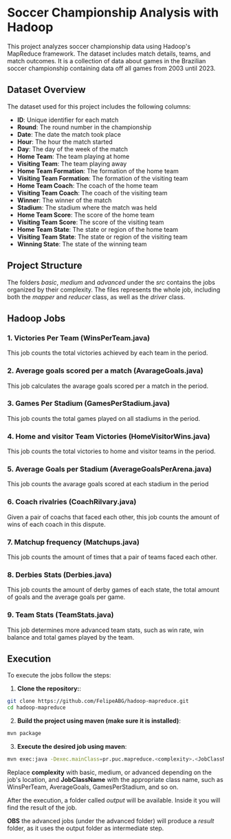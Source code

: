 # Soccer Championship Analysis with Hadoop

This project analyzes soccer championship data using Hadoop's MapReduce framework. The dataset includes match details, teams, and match outcomes. It is a collection of data about games in the Brazilian soccer championship containing data off all games from 2003 until 2023.

## Dataset Overview

The dataset used for this project includes the following columns:

- **ID**: Unique identifier for each match
- **Round**: The round number in the championship
- **Date**: The date the match took place
- **Hour**: The hour the match started
- **Day**: The day of the week of the match
- **Home Team**: The team playing at home
- **Visiting Team**: The team playing away
- **Home Team Formation**: The formation of the home team
- **Visiting Team Formation**: The formation of the visiting team
- **Home Team Coach**: The coach of the home team
- **Visiting Team Coach**: The coach of the visiting team
- **Winner**: The winner of the match
- **Stadium**: The stadium where the match was held
- **Home Team Score**: The score of the home team
- **Visiting Team Score**: The score of the visiting team
- **Home Team State**: The state or region of the home team
- **Visiting Team State**: The state or region of the visiting team
- **Winning State**: The state of the winning team

## Project Structure

The folders _basic_, _medium_ and _advanced_ under the _src_ contains the jobs organized by their complexity. The files represents the whole job, including both the _mapper_ and _reducer_ class, as well as the _driver_ class.

## Hadoop Jobs

### 1. Victories Per Team (WinsPerTeam.java)

This job counts the total victories achieved by each team in the period.

### 2. Average goals scored per a match (AvarageGoals.java)

This job calculates the avarage goals scored per a match in the period.

### 3. Games Per Stadium (GamesPerStadium.java)

This job counts the total games played on all stadiums in the period.

### 4. Home and visitor Team Victories (HomeVisitorWins.java)

This job counts the total victories to home and visitor teams in the period.

### 5. Average Goals per Stadium (AverageGoalsPerArena.java)

This job counts the avarage goals scored at each stadium in the period

### 6. Coach rivalries (CoachRilvary.java)

Given a pair of coachs that faced each other, this job counts the amount of wins of each coach in this dispute.

### 7. Matchup frequency (Matchups.java)

This job counts the amount of times that a pair of teams faced each other.

### 8. Derbies Stats (Derbies.java)

This job counts the amount of derby games of each state, the total amount of goals and the average goals per game.

### 9. Team Stats (TeamStats.java)

This job determines more advanced team stats, such as win rate, win balance and total games played by the team.

## Execution

To execute the jobs follow the steps:

1. **Clone the repository:**:

```bash
git clone https://github.com/FelipeABG/hadoop-mapreduce.git
cd hadoop-mapreduce
```

2. **Build the project using maven (make sure it is installed)**:

```bash
mvn package
```

3. **Execute the desired job using maven**:

```bash
mvn exec:java -Dexec.mainClass=pr.puc.mapreduce.<complexity>.<JobClassName> -Dexec.classpathScope=compile
```

Replace **complexity** with basic, medium, or advanced depending on the job's location, and **JobClassName** with the appropriate class name, such as WinsPerTeam, AverageGoals, GamesPerStadium, and so on.

After the execution, a folder called _output_ will be available. Inside it you will find the result of the job.

**OBS** the advanced jobs (under the advanced folder) will produce a _result_ folder, as it uses the output folder as intermediate step.
